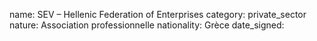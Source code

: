 name: SEV – Hellenic Federation of Enterprises
category: private_sector
nature:  Association professionnelle 
nationality: Grèce
date_signed:
    